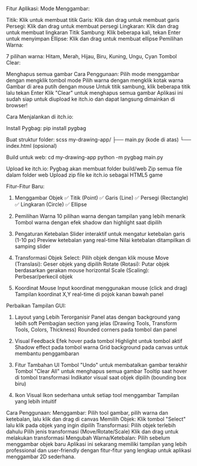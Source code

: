 Fitur Aplikasi:
Mode Menggambar:

Titik: Klik untuk membuat titik
Garis: Klik dan drag untuk membuat garis
Persegi: Klik dan drag untuk membuat persegi
Lingkaran: Klik dan drag untuk membuat lingkaran
Titik Sambung: Klik beberapa kali, tekan Enter untuk menyimpan
Ellipse: Klik dan drag untuk membuat ellipse
Pemilihan Warna:

7 pilihan warna: Hitam, Merah, Hijau, Biru, Kuning, Ungu, Cyan
Tombol Clear:

Menghapus semua gambar
Cara Penggunaan:
Pilih mode menggambar dengan mengklik tombol mode
Pilih warna dengan mengklik kotak warna
Gambar di area putih dengan mouse
Untuk titik sambung, klik beberapa titik lalu tekan Enter
Klik "Clear" untuk menghapus semua gambar
Aplikasi ini sudah siap untuk diupload ke itch.io dan dapat langsung dimainkan di browser!

Cara Menjalankan di itch.io:

Install Pygbag:
pip install pygbag

Buat struktur folder:
scss
my-drawing-app/
├── main.py (kode di atas)
└── index.html (opsional)

Build untuk web:
cd my-drawing-app
python -m pygbag main.py

Upload ke itch.io:
Pygbag akan membuat folder build/web
Zip semua file dalam folder web
Upload zip file ke itch.io sebagai HTML5 game

Fitur-Fitur Baru:
1. Menggambar Objek
✅ Titik (Point)
✅ Garis (Line)
✅ Persegi (Rectangle)
✅ Lingkaran (Circle)
✅ Ellipse

2. Pemilihan Warna
10 pilihan warna dengan tampilan yang lebih menarik
Tombol warna dengan efek shadow dan highlight saat dipilih

3. Pengaturan Ketebalan
Slider interaktif untuk mengatur ketebalan garis (1-10 px)
Preview ketebalan yang real-time
Nilai ketebalan ditampilkan di samping slider

4. Transformasi Objek
Select: Pilih objek dengan klik mouse
Move (Translasi): Geser objek yang dipilih
Rotate (Rotasi): Putar objek berdasarkan gerakan mouse horizontal
Scale (Scaling): Perbesar/perkecil objek

5. Koordinat Mouse
Input koordinat menggunakan mouse (click and drag)
Tampilan koordinat X,Y real-time di pojok kanan bawah panel

Perbaikan Tampilan GUI:

1. Layout yang Lebih Terorganisir
Panel atas dengan background yang lebih soft
Pembagian section yang jelas (Drawing Tools, Transform Tools, Colors, Thickness)
Rounded corners pada tombol dan panel

2. Visual Feedback
Efek hover pada tombol
Highlight untuk tombol aktif
Shadow effect pada tombol warna
Grid background pada canvas untuk membantu penggambaran

3. Fitur Tambahan UI
Tombol "Undo" untuk membatalkan gambar terakhir
Tombol "Clear All" untuk menghapus semua gambar
Tooltip saat hover di tombol transformasi
Indikator visual saat objek dipilih (bounding box biru)

4. Ikon Visual
Ikon sederhana untuk setiap tool menggambar
Tampilan yang lebih intuitif

Cara Penggunaan:
Menggambar: Pilih tool gambar, pilih warna dan ketebalan, lalu klik dan drag di canvas
Memilih Objek: Klik tombol "Select" lalu klik pada objek yang ingin dipilih
Transformasi:
Pilih objek terlebih dahulu
Pilih jenis transformasi (Move/Rotate/Scale)
Klik dan drag untuk melakukan transformasi
Mengubah Warna/Ketebalan: Pilih sebelum menggambar objek baru
Aplikasi ini sekarang memiliki tampilan yang lebih professional dan user-friendly dengan fitur-fitur yang lengkap untuk aplikasi menggambar 2D sederhana.